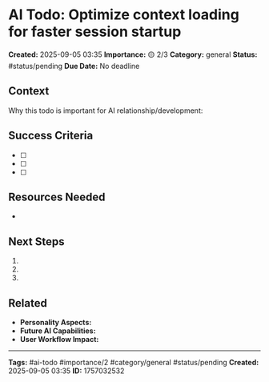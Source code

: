 # AI Todo: Optimize context loading for faster session startup

**Created:** 2025-09-05 03:35
**Importance:** 🟡 2/3
**Category:** general
**Status:** #status/pending
**Due Date:** No deadline

## Context
Why this todo is important for AI relationship/development:


## Success Criteria
- [ ] 
- [ ] 
- [ ] 

## Resources Needed
- 

## Next Steps
1. 
2. 
3. 

## Related
- **Personality Aspects:** 
- **Future AI Capabilities:** 
- **User Workflow Impact:** 

---
**Tags:** #ai-todo #importance/2 #category/general #status/pending
**Created:** 2025-09-05 03:35
**ID:** 1757032532
